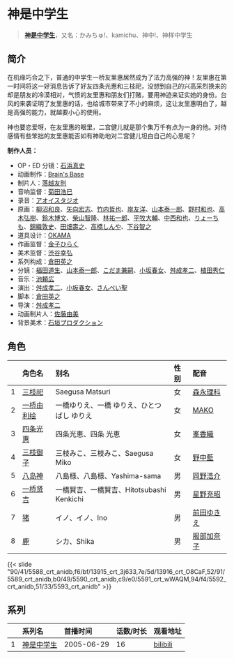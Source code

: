 # 神是中学生


> <u>**[神是中学生](https://bgm.tv/subject/4235)**</u>，又名：かみちゅ!、kamichu、神中!、神样中学生

## 简介

在机缘巧合之下，普通的中学生一桥友里惠居然成为了法力高强的神！友里惠在第一时间将这一好消息告诉了好友四条光惠和三枝祀，没想到自己的兴高采烈换来的却是朋友的冷漠相对，气愤的友里惠和朋友们打赌，要用神迹来证实她的身份。台风的来袭证明了友里惠的话，也给城市带来了不小的麻烦，这让友里惠明白了，越是高强的能力，就越要小心的使用。 

神也要恋爱呀，在友里惠的眼里，二宫健儿就是那个集万千有点为一身的他。对待感情有些笨拙的友里惠能否如有神助地对二宫健儿坦白自己的心思呢？

**制作人员：**
- OP・ED 分镜：[石浜真史](https://bgm.tv/person/1370)
- 动画制作：[Brain's Base](https://bgm.tv/person/3329)
- 制片人：[落越友則](https://bgm.tv/person/39257)
- 音响监督：[菊田浩巳](https://bgm.tv/person/58)
- 录音：[アオイスタジオ](https://bgm.tv/person/32105)
- 原画：[柳沼和良](https://bgm.tv/person/11359)、[矢向宏志](https://bgm.tv/person/12763)、[竹内哲也](https://bgm.tv/person/3047)、[岸友洋](https://bgm.tv/person/13998)、[山本泰一郎](https://bgm.tv/person/682)、[野村和也](https://bgm.tv/person/9860)、[高木弘樹](https://bgm.tv/person/1305)、[鈴木博文](https://bgm.tv/person/642)、[柴山智隆](https://bgm.tv/person/21180)、[林祐一郎](https://bgm.tv/person/14362)、[平牧大輔](https://bgm.tv/person/13069)、[中西和也](https://bgm.tv/person/32387)、[りょーちも](https://bgm.tv/person/3557)、[錦織敦史](https://bgm.tv/person/3223)、[田畑壽之](https://bgm.tv/person/13809)、[高橋しんや](https://bgm.tv/person/455)、[下谷智之](https://bgm.tv/person/3485)
- 道具设计：[OKAMA](https://bgm.tv/person/3087)
- 作画监督：[金子ひらく](https://bgm.tv/person/6354)
- 美术监督：[渋谷幸弘](https://bgm.tv/person/11251)
- 系列构成：[倉田英之](https://bgm.tv/person/375)
- 分镜：[福田道生](https://bgm.tv/person/2610)、[山本泰一郎](https://bgm.tv/person/682)、[こだま兼嗣](https://bgm.tv/person/1400)、[小坂春女](https://bgm.tv/person/1092)、[舛成孝二](https://bgm.tv/person/376)、[植田秀仁](https://bgm.tv/person/806)
- 音乐：[池頼広](https://bgm.tv/person/663)
- 演出：[舛成孝二](https://bgm.tv/person/376)、[小坂春女](https://bgm.tv/person/1092)、[さんぺい聖](https://bgm.tv/person/13718)
- 脚本：[倉田英之](https://bgm.tv/person/375)
- 导演：[舛成孝二](https://bgm.tv/person/376)
- 动画制片人：[佐藤由美](https://bgm.tv/person/49339)
- 背景美术：[石垣プロダクション](https://bgm.tv/person/63929)

## 角色

|     |   角色名   |   别名  | 性别 |  配音  |
|:--- |:------  |:----      |:---  |:--   |
| 1 | [三枝祀](https://bgm.tv/character/5588) | Saegusa Matsuri | 女 | [森永理科](https://bgm.tv/person/4695) |
| 2 | [一桥由利绘](https://bgm.tv/character/13915) | 一橋ゆりえ、一橋 ゆりえ、ひとつばし ゆりえ | 女 | [MAKO](https://bgm.tv/person/6768) |
| 3 | [四条光惠](https://bgm.tv/character/13916) | 四条光恵、四条 光恵 | 女 | [峯香織](https://bgm.tv/person/5481) |
| 4 | [三枝御子](https://bgm.tv/character/5589) | 三枝みこ、三枝みこ、Saegusa Miko | 女 | [野中藍](https://bgm.tv/person/4371) |
| 5 | [八岛神](https://bgm.tv/character/5590) | 八島様、八島様、Yashima-sama | 男 | [岡野浩介](https://bgm.tv/person/3937) |
| 6 | [一桥贤吉](https://bgm.tv/character/5591) | 一橋賢吉、一橋賢吉、Hitotsubashi Kenkichi | 男 | [星野充昭](https://bgm.tv/person/4287) |
| 7 | [猪](https://bgm.tv/character/5592) | イノ、イノ、Ino | 男 | [前田ゆきえ](https://bgm.tv/person/3952) |
| 8 | [鹿](https://bgm.tv/character/5593) | シカ、Shika | 男 | [服部加奈子](https://bgm.tv/person/5469) |

{{< slide "90/41/5588_crt_anidb,f6/bf/13915_crt_3j633,7e/5d/13916_crt_O8CaF,52/91/5589_crt_anidb,b0/49/5590_crt_anidb,c9/e0/5591_crt_wWAQM,94/f4/5592_crt_anidb,51/33/5593_crt_anidb" >}}

## 系列

|     |   系列名   |   首播时间  | 话数/时长  | 观看地址 |
|:---  |:------    |:----      |:---       |:---  |
| 1 |[神是中学生](https://bgm.tv/subject/4235)| 2005-06-29 | 16 | [bilibili](https://www.bilibili.com/bangumi/play/ss1858)  |



